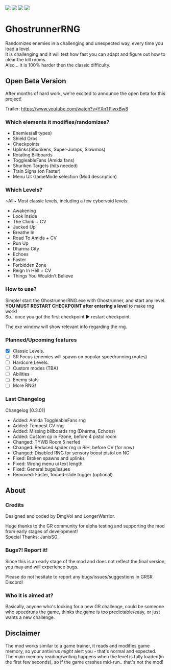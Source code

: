 [![](https://img.shields.io/badge/Dharma-Unlocked-green)](https://github.com/Dmgvol/GhostrunnerRNG/) [![](https://img.shields.io/badge/Discord-GRSR-blue)](https://discord.com/invite/eZRz3Q5) ![](https://img.shields.io/github/downloads/dmgvol/ghostrunnerrng/total) [![](https://img.shields.io/badge/Supported_Game_Version-0.32091.481-orange)](https://github.com/Dmgvol/GhostrunnerRNG/)

# GhostrunnerRNG
Randomizes enemies in a challenging and unexpected way, every time you load a level.<br>
It is challenging and it will test how fast you can adapt and figure out how to clear the kill rooms.<br>
Also... It is 100% harder then the classic difficulty.

## Open Beta Version
After months of hard work, we're excited to announce the open beta for this project!

Trailer: https://www.youtube.com/watch?v=YXnTPiwxBw8

### Which elements it modifies/randomizes?
- Enemies(all types)
- Shield Orbs
- Checkpoints
- Uplinks(Shurikens, Super-Jumps, Slowmos)
- Rotating Billboards
- ToggleableFans (Amida fans)
- Shuriken Targets (hits needed)
- Train Signs (on Faster)
- Menu UI: GameMode selection (Mod description)

### Which Levels?
~All~ Most classic levels, including a few cybervoid levels:

- Awakening
- Look Inside
- The Climb + CV
- Jacked Up
- Breathe In
- Road To Amida + CV
- Run Up
- Dharma City
- Echoes
- Faster
- Forbidden Zone
- Reign In Hell + CV
- Things You Wouldn't Believe

### How to use?
Simple! start the GhostrunnerRNG.exe with Ghostrunner, and start any level.<br>**YOU MUST RESTART CHECKPOINT after entering a level** to make rng work!<br>
So.. once you got the first checkpoint ► restart checkpoint.

The exe window will show relevant info regarding the rng.

### Planned/Upcoming features
- [x] Classic Levels.
- [ ] SR Focus (enemies will spawn on popular speedrunning routes)
- [ ] Hardcore Levels.
- [ ] Custom modes (TBA)
- [ ] Abilities
- [ ] Enemy stats
- [ ] More RNG!

### Last Changelog
Changelog [0.3.01]
- Added: Amida ToggleableFans rng
- Added: Tempest CV rng
- Added: Missing billboards rng (Dharma, Echoes)
- Added: Custom cp in Fzone, before 4 pistol room
- Changed: TYWB Room 5 nerfed
- Changed: Reduced spider rng in RiH, before CV (for now)
- Changed: Disabled RNG for sensory boost pistol on NG
- Fixed: Broken spawns and uplinks
- Fixed: Wrong menu ui text length
- Fixed: General bugs/issues
- Removed: Faster, forced-slide trigger (optional)

## About
### Credits
Designed and coded by DmgVol and LongerWarrior. 

Huge thanks to the GR community for alpha testing and supporting the mod from early stages of development!<br>
Special Thanks: JanisSG.

### Bugs?! Report it!
Since this is an early stage of the mod and does not reflect the final version, you may and will experience bugs.

Please do not hesitate to report any bugs/issues/suggestions in GRSR Discord!

### Who it is aimed at?
Basically, anyone who's looking for a new GR challenge, could be someone who speedruns the game, thinks the game is too predictable/easy, or just wants a new challenge.

## Disclaimer
The mod works similar to a game trainer, it reads and modifies game memory, so your antivirus _might_ alert you - that's normal and expected.<br>
The main memory reading/writing happens when the level is fully loaded(in the first few seconds), so if the game crashes mid-run.. that's not the mod!



